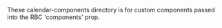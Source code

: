 These calendar-components directory is for custom components passed into the RBC 'components' prop.

